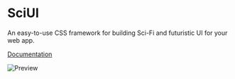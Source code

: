 # SciUI
An easy-to-use CSS framework for building Sci-Fi and futuristic UI for your web app.

[Documentation](https://sciui.andersmmg.ga/docs.html)

![Preview](https://user-images.githubusercontent.com/16022203/131201370-519c2f84-7d20-435e-9f71-7e50c4ff5625.png)
